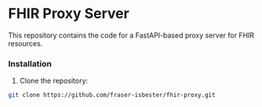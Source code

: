 # FHIR Proxy Server

This repository contains the code for a FastAPI-based proxy server for FHIR resources.

### Installation

1. Clone the repository:

```bash
git clone https://github.com/fraser-isbester/fhir-proxy.git
```
